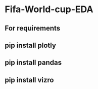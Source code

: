 # Fifa-World-cup-EDA
## For requirements
## pip install plotly 
## pip install pandas
## pip install vizro
